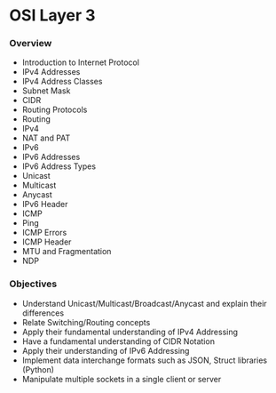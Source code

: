 # OSI Layer 3

### Overview

* Introduction to Internet Protocol
* IPv4 Addresses
* IPv4 Address Classes
* Subnet Mask
* CIDR
* Routing Protocols
* Routing 
* IPv4
* NAT and PAT
* IPv6
* IPv6 Addresses
* IPv6 Address Types
* Unicast
* Multicast
* Anycast
* IPv6 Header 
* ICMP
* Ping
* ICMP Errors
* ICMP Header
* MTU and Fragmentation
* NDP

### Objectives

* Understand Unicast/Multicast/Broadcast/Anycast and explain their differences
* Relate Switching/Routing concepts
* Apply their fundamental understanding of IPv4 Addressing
* Have a fundamental understanding of CIDR Notation
* Apply their understanding of IPv6 Addressing
* Implement data interchange formats such as JSON, Struct libraries \(Python\)
* Manipulate multiple sockets in a single client or server



